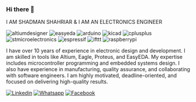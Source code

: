 ### Hi there 👋
I AM SHADMAN SHAHRIAR & I AM AN ELECTRONICS ENGINEER

![altiumdesigner](https://img.shields.io/badge/altiumdesigner-ECD53F?style=flat-square&logo=altiumdesigner&logoColor=black)
![easyeda](https://img.shields.io/badge/easyeda-A9225C?style=flat-square&logo=easyeda&logoColor=white)
![arduino](https://img.shields.io/badge/arduino-A8B9CC?style=flat-square&logo=arduino&logoColor=white)
![kicad](https://img.shields.io/badge/kicad-839192?style=flat-square&logo=kicad&logoColor=white)
![cplusplus](https://img.shields.io/badge/cplusplus-34495E?style=flat-square&logo=cplusplus&logoColor=white)
![stmicroelectronics](https://img.shields.io/badge/stmicroelectronics-884EA0?style=flat-square&logo=stmicroelectronics&logoColor=white)
![espressif](https://img.shields.io/badge/espressif-B03A2E?style=flat-square&logo=espressif&logoColor=white)
![ifttt](https://img.shields.io/badge/ifttt-34495E?style=flat-square&logo=ifttt&logoColor=white)
![raspberrypi](https://img.shields.io/badge/raspberrypi-0077B5?style=flat-square&logo=raspberrypi&logoColor=white)

I have over 10 years of experience in electronic design and development. I am skilled in tools like Altium, Eagle, Proteus, and EasyEDA. My expertise includes microcontroller programming and embedded systems design. I also have experience in manufacturing, quality assurance, and collaborating with software engineers. I am highly motivated, deadline-oriented, and focused on delivering high-quality results.  
<!--
**shadman0001/shadman0001** is a ✨ _special_ ✨ repository because its `README.md` (this file) appears on your GitHub profile.
Here are some ideas to get you started: 

- 🔭 I’m currently working on ...
- 🌱 I’m currently learning ...
- 👯 I’m looking to collaborate on ...
- 🤔 I’m looking for help with ...
- 💬 Ask me about ...
- 📫 How to reach me: ...
- 😄 Pronouns: ...
- ⚡ Fun fact: ...
-->
[![Linkedin](https://img.shields.io/badge/LinkedIn-0077B5?style=flat-square&logo=linkedin&logoColor=white)](https://www.linkedin.com/in/shadmanshahriar/) 
[![Whatsapp](https://img.shields.io/badge/whatsapp-1DA1F2?style=flat-square&logo=whatsapp&logoColor=white)](http://https//:we.me/1722158353)
[![Facebook](https://img.shields.io/badge/Facebook-1877F2?style=flat-square&logo=facebook&logoColor=white)](https://www.facebook.com/shadman0001)

